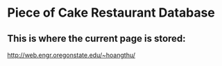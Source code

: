 # Piece of Cake Restaurant Database

## This is where the current page is stored:
http://web.engr.oregonstate.edu/~hoangthu/